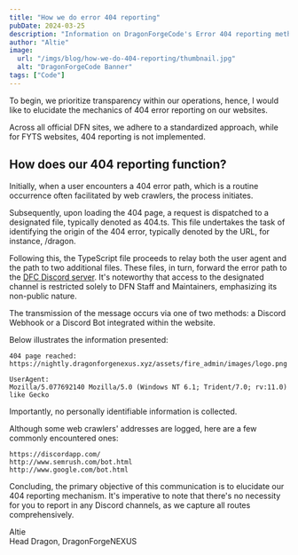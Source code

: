 ```yaml
---
title: "How we do error 404 reporting"
pubDate: 2024-03-25
description: "Information on DragonForgeCode's Error 404 reporting method"
author: "Altie"
image:
  url: "/imgs/blog/how-we-do-404-reporting/thumbnail.jpg"
  alt: "DragonForgeCode Banner"
tags: ["Code"]
---
```


To begin, we prioritize transparency within our operations, hence, I would like to elucidate the mechanics of 404 error reporting on our websites.

Across all official DFN sites, we adhere to a standardized approach, while for FYTS websites, 404 reporting is not implemented.

## How does our 404 reporting function?

Initially, when a user encounters a 404 error path, which is a routine occurrence often facilitated by web crawlers, the process initiates.

Subsequently, upon loading the 404 page, a request is dispatched to a designated file, typically denoted as 404.ts. This file undertakes the task of identifying the origin of the 404 error, typically denoted by the URL, for instance, /dragon.

Following this, the TypeScript file proceeds to relay both the user agent and the path to two additional files. These files, in turn, forward the error path to the [DFC Discord server](https://code.dragonforgenexus.xyz/discord). It's noteworthy that access to the designated channel is restricted solely to DFN Staff and Maintainers, emphasizing its non-public nature.

The transmission of the message occurs via one of two methods: a Discord Webhook or a Discord Bot integrated within the website.

Below illustrates the information presented:

```
404 page reached:
https://nightly.dragonforgenexus.xyz/assets/fire_admin/images/logo.png

UserAgent:
Mozilla/5.077692140 Mozilla/5.0 (Windows NT 6.1; Trident/7.0; rv:11.0) like Gecko
```

Importantly, no personally identifiable information is collected.

Although some web crawlers' addresses are logged, here are a few commonly encountered ones:

```
https://discordapp.com/
http://www.semrush.com/bot.html
http://www.google.com/bot.html
```

Concluding, the primary objective of this communication is to elucidate our 404 reporting mechanism. It's imperative to note that there's no necessity for you to report in any Discord channels, as we capture all routes comprehensively.

Altie  
Head Dragon, DragonForgeNEXUS

